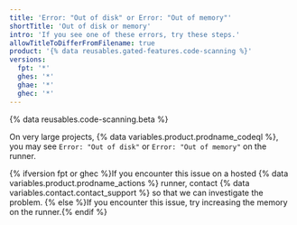 ```yaml
---
title: 'Error: "Out of disk" or Error: "Out of memory"'
shortTitle: 'Out of disk or memory'
intro: 'If you see one of these errors, try these steps.'
allowTitleToDifferFromFilename: true
product: '{% data reusables.gated-features.code-scanning %}'
versions:
  fpt: '*'
  ghes: '*'
  ghae: '*'
  ghec: '*'
---
```


<!-- CodeQL CLI depends on a short URL generated from this article's URL. If this article's URL ever changes, make sure to update the short URL https://gh.io/troubleshooting-code-scanning/out-of-disk-or-memory. https://thehub.github.com/it/how-to/url-shortening -->

{% data reusables.code-scanning.beta %}

On very large projects, {% data variables.product.prodname_codeql %}, you may see `Error: "Out of disk"` or `Error: "Out of memory"` on the runner.

{% ifversion fpt or ghec %}If you encounter this issue on a hosted {% data variables.product.prodname_actions %} runner, contact {% data variables.contact.contact_support %} so that we can investigate the problem. {% else %}If you encounter this issue, try increasing the memory on the runner.{% endif %}